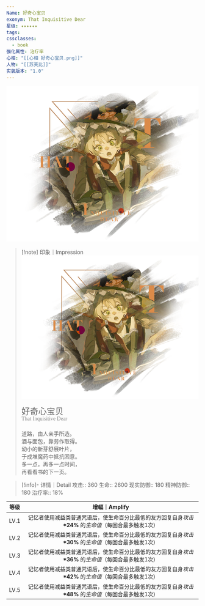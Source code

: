 ```yaml
---
Name: 好奇心宝贝
exonym: That Inquisitive Dear
星级: ✦✦✦✦✦✦
tags: 
cssclasses:
  - book
强化属性: 治疗率
心相: "[[心相 好奇心宝贝.png]]"
人物: "[[苏芙比]]"
实装版本: "1.0"
---
```

![cover](assets/好奇心宝贝｜That%20Inquisitive%20Dear.assets/心相%20好奇心宝贝.png)

> [!note] 印象｜Impression
> ![心相 好奇心宝贝|inlL|300](assets/好奇心宝贝｜That%20Inquisitive%20Dear.assets/心相%20好奇心宝贝.png)
> <p style="font-family: '家族宋', sans-serif; font-size: 22px; line-height: 0.75; text-indent: 0;">好奇心宝贝<br><span style="font-family: serif; font-size: 14px; color: #888888;">That Inquisitive Dear</span></p>
> 
> 道路，由人亲手所造。  
> 酒与面包，靠劳作取得。  
> 幼小的新芽舒展叶片，  
> 于成堆魔药中抵抗困意。  
> 多一点，再多一点时间，  
> 再看看书的下一页。

> [!info]- 详情｜Detail
> 攻击:: 360
> 生命:: 2600
> 现实防御:: 180
> 精神防御:: 180
> 治疗率:: 18%

| 等级 |                        增幅｜Amplify                         |
| :--: | :----------------------------------------------------------: |
| LV.1 | 记忆者使用减益类普通咒语后，使生命百分比最低的友方回复自身*攻击* **\*24%** 的*生命值*（每回合最多触发1次） |
| LV.2 | 记忆者使用减益类普通咒语后，使生命百分比最低的友方回复自身*攻击* **\*30%** 的*生命值*（每回合最多触发1次） |
| LV.3 | 记忆者使用减益类普通咒语后，使生命百分比最低的友方回复自身*攻击* **\*36%** 的*生命值*（每回合最多触发1次） |
| LV.4 | 记忆者使用减益类普通咒语后，使生命百分比最低的友方回复自身*攻击* **\*42%** 的*生命值*（每回合最多触发1次） |
| LV.5 | 记忆者使用减益类普通咒语后，使生命百分比最低的友方回复自身*攻击* **\*48%** 的*生命值*（每回合最多触发1次） |
